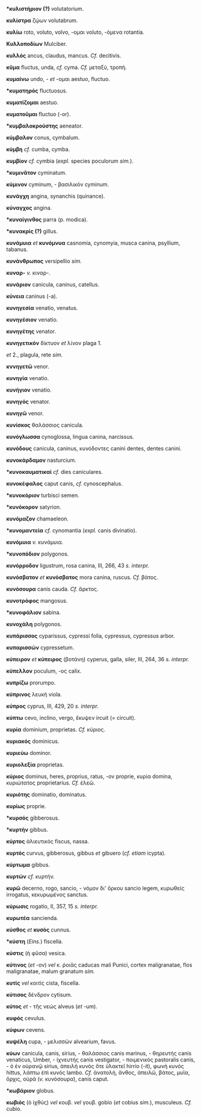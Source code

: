 **\*κυλιστήριον (?)** volutatorium.

**κυλίστρα** ζῴων volutabrum.

**κυλίω** roto, voluto, volvo, -ομαι voluto, -όμενα rotantia.

**Κυλλοποδίων** Mulciber.

**κυλλός** ancus, claudus, mancus. *Cf.* decitivis.

**κῦμα** fluctus, unda, *cf.* cyma. *Cf.* μεταξύ, τροπή.

**κυμαίνω** undo, - *et* -ομαι aestuo, fluctuo.

**\*κυματηρός** fluctuosus.

**κυματίζομαι** aestuo.

**κυματοῦμαι** fluctuo (-or).

**\*κυμβαλοκρούστης** aeneator.

**κύμβαλον** conus, cymbalum.

**κύμβη** *cf.* cumba, cymba.

**κυμβίον** *cf.* cymbia (*expl.* species poculorum *sim.*).

**\*κυμινᾶτον** cyminatum.

**κύμινον** cyminum, - βασιλικόν cyminum.

**κυνάγχη** angina, synanchis (quinance).

**κύναγχος** angina.

**\*κυναίγινθος** parra (p. modica).

**\*κυνακρίς (?)** gillus.

**κυνάμυια** *et* **κυνόμνυα** casnomia, cynomyia, musca canina,
psyllium, tabanus.

**κυνάνθρωπος** versipellio *sim.*

**κυναρ-** *v.* κιναρ-.

**κυνάριον** canicula, caninus, catellus.

**κύνεια** caninus (-a).

**κυνηγεσία** venatio, venatus.

**κυνηγέσιον** venatio.

**κυνηγέτης** venator.

**κυνηγετικόν** δίκτυον *et* λίνον plaga 1.

*et* 2., plagula, rete *sim.*

**κννηγετῶ** venor.

**κυνηγία** venatio.

**κυνήγιον** venatio.

**κυνηγός** venator.

**κυνηγῶ** venor.

**κυνίσκος** θαλάσσιος canicula.

**κυνόγλωσσα** cynoglossa, lingua canina, narcissus.

**κυνόδους** canicula, caninus, κυνόδοντες canini dentes, dentes canini.

**κυνοκάρδαμον** nasturcium.

**\*κυνοκαυματικαί** *cf.* dies caniculares.

**κυνοκέφαλος** caput canis, *cf.* cynoscephalus.

**\*κυνοκόριον** turbisci semen.

**\*κυνόκορον** satyrion.

**κυνόμαζον** chamaeleon.

**\*κυνομαντεία** *cf.* cynomantia (*expl.* canis divinatio).

**κυνόμυια** *v.* κυνάμυια.

**\*κυνοπόδιον** polygonos.

**κυνόρροδον** ligustrum, rosa canina, III, 266, 43 *s. interpr.*

**κυνόσβατον** *et* **κυνόσβατος** mora canina, ruscus. *Cf.* βάτος.

**κυνόσουρα** canis cauda. *Cf.* ἄρκτος.

**κυνοτρόφος** mangosus.

**\*κυνοφάλιον** sabina.

**κυνοχάλη** polygonos.

**κυπάρισσος** cyparissus, cypressi folia, cypressus, cypressus arbor.

**κυπαρισσών** cypressetum.

**κύπειρον** *et* **κύπειρος** (βοτάνη) cyperus, galla, siler, III, 264,
36 *s. interpr.*

**κύπελλον** poculum, -ος calix.

**κυπρίζω** prorumpo.

**κύπρινος** λευκή viola.

**κύπρος** cyprus, III, 429, 20 *s. interpr.*

**κύπτω** cevo, inclino, vergo, ἔκυψεν ircuit (= circuit).

**κυρία** dominium, proprietas. *Cf.* κύριος.

**κυριακός** dominicus.

**κυριεύω** dominor.

**κυριολεξία** proprietas.

**κύριος** dominus, heres, proprius, ratus, -ον proprie, κυρία domina,
κυριώτατος proprietarius. *Cf.* ἐλεῶ.

**κυριότης** dominatio, dominatus.

**κυρίως** proprie.

**\*κυρσός** gibberosus.

**\*κυρτήν** gibbus.

**κύρτος** ἁλιευτικός fiscus, nassa.

**κυρτός** curvus, gibberosus, gibbus *et* gibuero (*cf. etiam* icypta).

**κύρτωμα** gibbus.

**κυρτών** *cf.* κυρτήν.

**κυρῶ** decerno, rogo, sancio, - νόμον δι' ὅρκου sancio legem, κυρωθείς
irrogatus, κεκυρωμένος sanctus.

**κύρωσις** rogatio, II, 357, 15 *s.* *interpr.*

**κυρωτέα** sancienda.

**κύσθος** *et* **κυσός** cunnus.

**\*κύστη** (*Eins.*) fiscella.

**κύστις** (ἡ φῦσα) vesica.

**κύτινος** (*et* -ον) *vel* κ. ῥοιᾶς caducas mali Punici, cortex
maligranatae, flos maligranatae, malum granatum *sim.*

**κυτίς** *vel* κοιτίς cista, fiscella.

**κύτισος** δένδρον cytisum.

**κύτος** *et* - τῆς νεώς alveus (*et* -um).

**κυφός** cevulus.

**κύφων** cevens.

**κυψέλη** cupa, - μελισσῶν alvearium, favus.

**κύων** canicula, canis, sirius, - θαλάσσιος canis marinus, - θηρευτής
canis venaticus, Umber, - ἰχνευτής canis vestigator, - ποιμενικός
pastoralis canis, - ὁ ἐν οὐρανῷ sirius, ἀπειλὴ κυνὸς ὅτε ὑλακτεῖ hirrio
(-it), φωνὴ κυνός hittus, λάπτω ἐπὶ κυνός lambo. *Cf.* ἀνατολή, ἄνθος,
ἀπειλῶ, βάτος, μυῖα, ὄρχις, οὐρά (*v.* κυνόσουρα), canis caput.

**\*κωβάριον** globus.

**κωβιός** (ὁ ἰχθύς) *vel* κουβ. *vel* γουβ. gobio (*et* cobius *sim.*),
musculeus. *Cf.* cubio.
